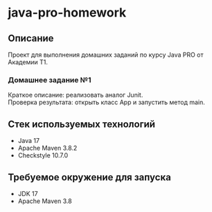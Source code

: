 # java-pro-homework

## Описание
Проект для выполнения домашних заданий по курсу Java PRO от Академии Т1.

### Домашнее задание №1
Краткое описание: реализовать аналог Junit.  
Проверка результата: открыть класс App и запустить метод main.

## Стек используемых технологий
* Java 17
* Apache Maven 3.8.2
* Checkstyle 10.7.0

## Требуемое окружение для запуска
* JDK 17
* Apache Maven 3.8
